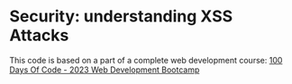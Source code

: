 # Security: understanding XSS Attacks

This code is based on a part of a complete web development course: [100 Days Of Code - 2023 Web Development Bootcamp](https://www.udemy.com/course/100-days-of-code-web-development-bootcamp/)
